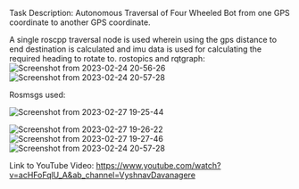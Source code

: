 
Task Description:
Autonomous Traversal of Four Wheeled Bot from one GPS coordinate to another GPS coordinate.

A single roscpp traversal node is used wherein using the gps distance to end destination is calculated and imu data is used for calculating the required heading to rotate to.
rostopics and rqtgraph:
![Screenshot from 2023-02-24 20-56-26](https://user-images.githubusercontent.com/96124935/221219255-bf6888cf-b80c-44fa-aaa8-742839b9716b.png)
![Screenshot from 2023-02-24 20-57-28](https://user-images.githubusercontent.com/96124935/221219338-1cfa2f70-4279-49ca-8f81-e6946bbe22df.png)

Rosmsgs used:

![Screenshot from 2023-02-27 19-25-44](https://user-images.githubusercontent.com/96124935/221584013-ab80217b-aeea-4eb3-940e-8d3fb9dc76ca.png)

![Screenshot from 2023-02-27 19-26-22](https://user-images.githubusercontent.com/96124935/221584019-5f41443d-181c-45f3-928f-2c46558d912b.png)
![Screenshot from 2023-02-27 19-27-46](https://user-images.githubusercontent.com/96124935/221584030-268cf7d3-cf51-442a-b158-e923248c188a.png)
![Screenshot from 2023-02-24 20-57-28](https://user-images.githubusercontent.com/96124935/221583944-17e260b8-9f6b-43c0-b527-d60ee4bb48ce.png)

Link to YouTube Video:
https://www.youtube.com/watch?v=acHFoFqlU_A&ab_channel=VyshnavDavanagere
